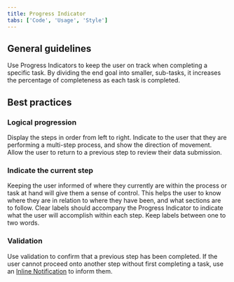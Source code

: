 ```yaml
---
title: Progress Indicator
tabs: ['Code', 'Usage', 'Style']
---
```


## General guidelines

Use Progress Indicators to keep the user on track when completing a specific task. By dividing the end goal into smaller, sub-tasks, it increases the percentage of completeness as each task is completed.

## Best practices

### Logical progression

Display the steps in order from left to right. Indicate to the user that they are performing a multi-step process, and show the direction of movement. Allow the user to return to a previous step to review their data submission.

### Indicate the current step

Keeping the user informed of where they currently are within the process or task at hand will give them a sense of control. This helps the user to know where they are in relation to where they have been, and what sections are to follow. Clear labels should accompany the Progress Indicator to indicate what the user will accomplish within each step. Keep labels between one to two words.

### Validation

Use validation to confirm that a previous step has been completed. If the user cannot proceed onto another step without first completing a task, use an [Inline Notification](/experimental/notification) to inform them.
